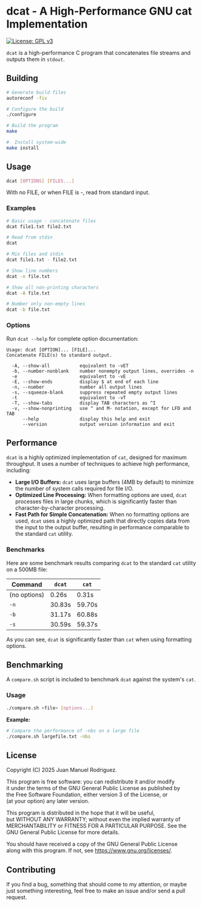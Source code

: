 # dcat - A High-Performance GNU cat Implementation

[![License: GPL v3](https://img.shields.io/badge/License-GPLv3-blue.svg)](https://www.gnu.org/licenses/gpl-3.0)

`dcat` is a high-performance C program that concatenates file streams and outputs them in `stdout`.

## Building

```bash
# Generate build files
autoreconf -fiv

# Configure the build
./configure

# Build the program
make

#  Install system-wide
make install
```

## Usage

```bash
dcat [OPTIONS] [FILES...]
```

With no FILE, or when FILE is -, read from standard input.

### Examples

```bash
# Basic usage - concatenate files
dcat file1.txt file2.txt

# Read from stdin
dcat

# Mix files and stdin
dcat file1.txt - file2.txt

# Show line numbers
dcat -n file.txt

# Show all non-printing characters
dcat -A file.txt

# Number only non-empty lines
dcat -b file.txt
```

### Options

Run `dcat --help` for complete option documentation:

```
Usage: dcat [OPTION]... [FILE]...
Concatenate FILE(s) to standard output.

  -A, --show-all           equivalent to -vET
  -b, --number-nonblank    number nonempty output lines, overrides -n
  -e                       equivalent to -vE
  -E, --show-ends          display $ at end of each line
  -n, --number             number all output lines
  -s, --squeeze-blank      suppress repeated empty output lines
  -t                       equivalent to -vT
  -T, --show-tabs          display TAB characters as ^I
  -v, --show-nonprinting   use ^ and M- notation, except for LFD and TAB
      --help               display this help and exit
      --version            output version information and exit
```

## Performance

`dcat` is a highly optimized implementation of `cat`, designed for maximum throughput. It uses a number of techniques to achieve high performance, including:

- **Large I/O Buffers:** `dcat` uses large buffers (4MB by default) to minimize the number of system calls required for file I/O.
- **Optimized Line Processing:** When formatting options are used, `dcat` processes files in large chunks, which is significantly faster than character-by-character processing.
- **Fast Path for Simple Concatenation:** When no formatting options are used, `dcat` uses a highly optimized path that directly copies data from the input to the output buffer, resulting in performance comparable to the standard `cat` utility.

### Benchmarks

Here are some benchmark results comparing `dcat` to the standard `cat` utility on a 500MB file:

| Command | `dcat` | `cat` |
|---|---|---|
| (no options) | 0.26s | 0.31s |
| `-n` | 30.83s | 59.70s |
| `-b` | 31.17s | 60.88s |
| `-s` | 30.59s | 59.37s |

As you can see, `dcat` is significantly faster than `cat` when using formatting options.

## Benchmarking

A `compare.sh` script is included to benchmark `dcat` against the system's `cat`.

### Usage

```bash
./compare.sh <file> [options...]
```

**Example:**

```bash
# Compare the performance of -nbs on a large file
./compare.sh largefile.txt -nbs
```

## License

Copyright (C) 2025 Juan Manuel Rodriguez.

This program is free software: you can redistribute it and/or modify<br>
it under the terms of the GNU General Public License as published by<br>
the Free Software Foundation, either version 3 of the License, or<br>
(at your option) any later version.<br>

This program is distributed in the hope that it will be useful,<br>
but WITHOUT ANY WARRANTY; without even the implied warranty of<br>
MERCHANTABILITY or FITNESS FOR A PARTICULAR PURPOSE. See the<br>
GNU General Public License for more details.<br>

You should have received a copy of the GNU General Public License<br>
along with this program. If not, see <https://www.gnu.org/licenses/>.<br>

## Contributing

If you find a bug, something that should come to my attention, or maybe<br>
just something interesting, feel free to make an issue and/or send a pull<br>
request.
